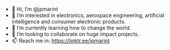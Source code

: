 - 👋 Hi, I’m @jpmarint
- 👀 I’m interested in electronics, aerospace engineering, artificial intelligence and consumer electronic products.
- 🌱 I’m currently learning how to change the world.
- 💞️ I’m looking to collaborate on huge impact projects.
- 📫 Reach me in: https://linktr.ee/jpmarint

<!---
jpmarint/jpmarint is a ✨ special ✨ repository because its `README.md` (this file) appears on your GitHub profile.
You can click the Preview link to take a look at your changes.
--->
